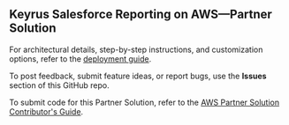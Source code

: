 
## Keyrus Salesforce Reporting on AWS—Partner Solution

For architectural details, step-by-step instructions, and customization options, refer to the [deployment guide](https://fwd.aws/wJvzA?).

To post feedback, submit feature ideas, or report bugs, use the **Issues** section of this GitHub repo.

To submit code for this Partner Solution, refer to the [AWS Partner Solution Contributor's Guide](https://aws-quickstart.github.io/).